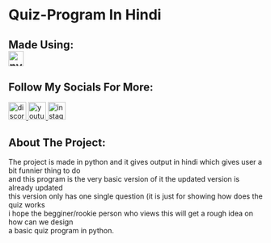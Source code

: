 # Quiz-Program In Hindi
<h2 align="left"> Made Using:
<div align="left">
  <img src="https://cdn.jsdelivr.net/gh/devicons/devicon/icons/python/python-original.svg" height="30" alt="python logo"  />
</div>
<h2 align="left"> Follow My Socials For More: </h2>
<div align = "left">
<a href = "https://discord.gg/teamcyl" target = "_blank" >
  <img src="https://img.shields.io/static/v1?message=Discord&logo=discord&label=&color=7289DA&logoColor=white&labelColor=&style=for-the-badge" height="35" alt="discord logo"  />
</a>
  <a href="https://www.youtube.com/@noobsenapati" target="_blank">
    <img src="https://img.shields.io/static/v1?message=Youtube&logo=youtube&label=&color=FF0000&logoColor=white&labelColor=&style=for-the-badge" height="35" alt="youtube logo"  />
  </a>
   <a href="https://www.instagram.com/ronit_2810" target="_blank">
    <img src="https://img.shields.io/static/v1?message=Instagram&logo=instagram&label=&color=E4405F&logoColor=white&labelColor=&style=for-the-badge" height="35" alt="instagram logo"  />
  </a>
  <div align = "left">
    <h2>About The Project: </h2>
    <p>
     The project is made in python and it gives output in hindi which gives user a bit funnier thing to do<br>
      and this program is the very basic version of it the updated version is already updated<br>
      this version only has one single question (it is just for showing how does the quiz works<br>
      i hope the begginer/rookie person who views this will get a rough idea on how can we design<br>
      a basic quiz program in python.
  </div>
